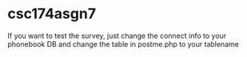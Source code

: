 # csc174asgn7
If you want to test the survey, just change the connect info to your phonebook DB and change the table in postme.php to your tablename
